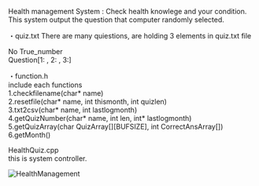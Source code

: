 Health management System : Check health knowlege and your condition.  
This system output the question that computer randomly selected.

・quiz.txt
There are many quiestions, are holding 3 elements in quiz.txt file

No True_number  
Question[1: , 2: , 3:]

・function.h  
include each functions  
1.checkfilename(char* name)  
2.resetfile(char* name, int thismonth, int quizlen)  
3.txt2csv(char* name, int lastlogmonth)  
4.getQuizNumber(char* name, int len, int* lastlogmonth)  
5.getQuizArray(char QuizArray[][BUFSIZE], int CorrectAnsArray[])   
6.getMonth()  


HealthQuiz.cpp  
this is system controller.

![HealthManagement](https://user-images.githubusercontent.com/75316867/107142349-b42cfc00-6971-11eb-85e8-598f1fb2fadf.png)
